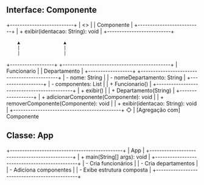 ## Interface: Componente
+--------------------------+
|      <<interface>>       |
|        Componente        |
+--------------------------+
| + exibir(identacao: String): void |
+--------------------------+

        ▲                ▲
        |                |
        |                |
+------------------+   +--------------------------------------------+
|   Funcionario    |   |              Departamento                  |
+------------------+   +--------------------------------------------+
| - nome: String   |   | - nomeDepartamento: String                 |
+------------------+   | - componentes: List<Componente>            |
| + Funcionario()  |   +--------------------------------------------+
| + exibir()       |   | + Departamento(String)                     |
+------------------+   | + adicionarComponente(Componente): void    |
                       | + removerComponente(Componente): void      |
                       | + exibir(identacao: String): void          |
                       +--------------------------------------------+
                                ◇
                                |
                        [Agregação com]
                            Componente

## Classe: App
+----------------------------------------------+
|                   App                        |
+----------------------------------------------+
| + main(String[] args): void                  |
+----------------------------------------------+
| - Cria funcionários                          |
| - Cria departamentos                         |
| - Adiciona componentes                       |
| - Exibe estrutura composta                   |
+----------------------------------------------+
